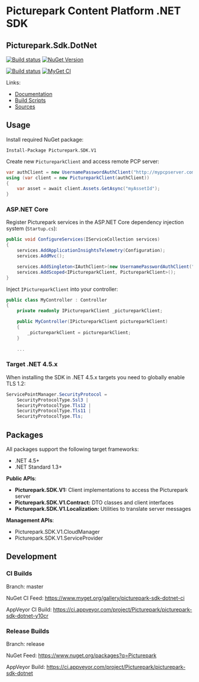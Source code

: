 # Picturepark Content Platform .NET SDK
## Picturepark.Sdk.DotNet

[![Build status](https://img.shields.io/appveyor/ci/Picturepark/picturepark-sdk-dotnet.svg?label=build)](https://ci.appveyor.com/project/Picturepark/picturepark-sdk-dotnet)
[![NuGet Version](https://img.shields.io/nuget/v/Picturepark.SDK.V1.svg)](https://www.nuget.org/packages?q=Picturepark)

[![Build status](https://img.shields.io/appveyor/ci/Picturepark/picturepark-sdk-dotnet-y10cr.svg?label=CI+build)](https://ci.appveyor.com/project/Picturepark/picturepark-sdk-dotnet-y10cr)
[![MyGet CI](https://img.shields.io/myget/picturepark-sdk-dotnet-ci/vpre/Picturepark.SDK.V1.svg)](https://www.myget.org/gallery/picturepark-sdk-dotnet-ci)

Links: 

- [Documentation](docs/README.md)
- [Build Scripts](build/README.md)
- [Sources](src/)

## Usage

Install required NuGet package: 

    Install-Package Picturepark.SDK.V1
    
Create new `PictureparkClient` and access remote PCP server: 

```csharp
var authClient = new UsernamePasswordAuthClient("http://mypcpserver.com", username, password); 
using (var client = new PictureparkClient(authClient))
{
    var asset = await client.Assets.GetAsync("myAssetId");
}
```

### ASP.NET Core

Register Picturepark services in the ASP.NET Core dependency injection system (`Startup.cs`): 

```csharp
public void ConfigureServices(IServiceCollection services)
{
	services.AddApplicationInsightsTelemetry(Configuration);
	services.AddMvc();

	services.AddSingleton<IAuthClient>(new UsernamePasswordAuthClient("myUrl", "myUsername", "myPassword"));
	services.AddScoped<IPictureparkClient, PictureparkClient>();
}
```

Inject `IPictureparkClient` into your controller: 

```csharp
public class MyController : Controller
{
    private readonly IPictureparkClient _pictureparkClient;

    public MyController(IPictureparkClient pictureparkClient)
    {
        _pictureparkClient = pictureparkClient;
    }
    
    ...
```

### Target .NET 4.5.x

When installing the SDK in .NET 4.5.x targets you need to globally enable TLS 1.2: 

```csharp
ServicePointManager.SecurityProtocol = 
    SecurityProtocolType.Ssl3 | 
    SecurityProtocolType.Tls12 | 
    SecurityProtocolType.Tls11 | 
    SecurityProtocolType.Tls;
```

## Packages

All packages support the following target frameworks: 

- .NET 4.5+
- .NET Standard 1.3+

**Public APIs**: 

- **Picturepark.SDK.V1:** Client implementations to access the Picturepark server
- **Picturepark.SDK.V1.Contract:** DTO classes and client interfaces 
- **Picturepark.SDK.V1.Localization:** Utilities to translate server messages

**Management APIs**: 

- Picturepark.SDK.V1.CloudManager
- Picturepark.SDK.V1.ServiceProvider

## Development

### CI Builds

Branch: master

NuGet CI Feed: https://www.myget.org/gallery/picturepark-sdk-dotnet-ci

AppVeyor CI Build: https://ci.appveyor.com/project/Picturepark/picturepark-sdk-dotnet-y10cr

### Release Builds

Branch: release

NuGet Feed: https://www.nuget.org/packages?q=Picturepark

AppVeyor Build: https://ci.appveyor.com/project/Picturepark/picturepark-sdk-dotnet


